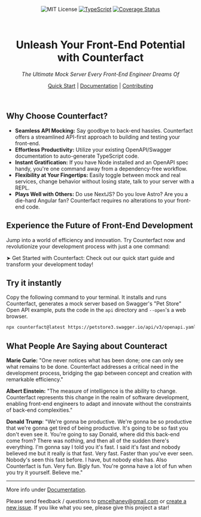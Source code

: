 <div align="center"  markdown="1">

![MIT License](https://img.shields.io/badge/license-MIT-blue) [![TypeScript](https://badges.frapsoft.com/typescript/love/typescript.png?v=101)](https://github.com/ellerbrock/typescript-badges/) [![Coverage Status](https://coveralls.io/repos/github/pmcelhaney/counterfact/badge.svg)](https://coveralls.io/github/pmcelhaney/counterfact)

</div>

<br>

<div align="center" markdown="1">

# Unleash Your Front-End Potential with Counterfact

_The Ultimate Mock Server Every Front-End Engineer Dreams Of_

[Quick Start](./docs/quick-start.md) | [Documentation](./docs/usage.md) | [Contributing](CONTRIBUTING.md)

</div>

<br>

## Why Choose Counterfact?

- **Seamless API Mocking:** Say goodbye to back-end hassles. Counterfact offers a streamlined API-first approach to building and testing your front-end.
- **Effortless Productivity:** Utilize your existing OpenAPI/Swagger documentation to auto-generate TypeScript code.
- **Instant Gratification:** If you have Node installed and an OpenAPI spec handy, you're one command away from a dependency-free workflow.
- **Flexibility at Your Fingertips:** Easily toggle between mock and real services, change behavior without losing state, talk to your server with a REPL.
- **Plays Well with Others:** Do use NextJS? Do you love Astro? Are you a die-hard Angular fan? Counterfact requires no alterations to your front-end code.

## Experience the Future of Front-End Development

Jump into a world of efficiency and innovation. Try Counterfact now and revolutionize your development process with just a one command:

➤ Get Started with Counterfact: Check out our quick start guide and transform your development today!

## Try it instantly

Copy the following command to your terminal. It installs and runs Counterfact, generates a mock server based on Swagger's "Pet Store" Open API example, puts the code in the `api` directory and `--open`'s a web browser.

```sh copy
npx counterfact@latest https://petstore3.swagger.io/api/v3/openapi.yaml api --open
```

## What People Are Saying about Counteract

**Marie Curie:** "One never notices what has been done; one can only see what remains to be done. Counterfact addresses a critical need in the development process, bridging the gap between concept and creation with remarkable efficiency."

**Albert Einstein:** "The measure of intelligence is the ability to change. Counterfact represents this change in the realm of software development, enabling front-end engineers to adapt and innovate without the constraints of back-end complexities."

**Donald Trump**: "We're gonna be productive. We're gonna be so productive that we're gonna get tired of being productive. It's going to be so fast you don't even see it. You're going to say Donald, where did this back-end come from? There was nothing, and then all of the sudden there's everything. I'm gonna say I told you it's fast. I said it's fast and nobody believed me but it really is that fast. Very fast. Faster than you've ever seen. Nobody's seen this fast before. I have, but nobody else has. Also Counterfact is fun. Very fun. Bigly fun. You're gonna have a lot of fun when you try it yourself. Believe me."

---

More info under [Documentation](./docs/usage.md).

Please send feedback / questions to pmcelhaney@gmail.com or [create a new issue](https://github.com/pmcelhaney/counterfact/issues/new). If you like what you see, please give this project a star!

